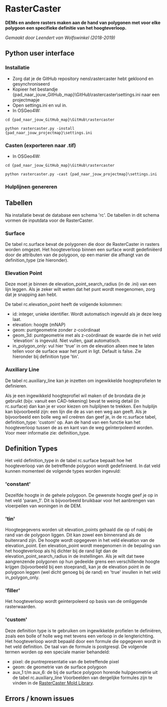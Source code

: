 # RasterCaster
**DEMs en andere rasters maken aan de hand van polygonen met voor elke polygoon een specifieke definitie van het hoogteverloop.**

_Gemaakt door Leendert van Wolfswinkel (2018-2019)_

## Python user interface
### Installatie
- Zorg dat je de GitHub repository nens\rastercaster hebt gekloond en gesynchroniseerd
- Kopieer het bestandje {pad_naar_jouw_GitHub_map}\GitHub\rastercaster\settings.ini naar een projectmapje
- Open settings.ini en vul in.
- In OSGeo4W:

`cd {pad_naar_jouw_GitHub_map}\GitHub\rastercaster`

`python rastercaster.py -install {pad_naar_jouw_projectmap}\settings.ini`

### Casten (exporteren naar .tif)

- In OSGeo4W:

`cd {pad_naar_jouw_GitHub_map}\GitHub\rastercaster`

`python rastercaster.py -cast {pad_naar_jouw_projectmap}\settings.ini`

### Hulplijnen genereren
## Tabellen
Na installatie bevat de database een schema 'rc'.  De tabellen in dit schema vormen de inputdata voor de RasterCaster. 

### Surface
De tabel rc.surface bevat de polygonen die door de RasterCaster in rasters worden omgezet. Het hoogteverloop binnen een surface wordt gedefiniëerd door de attributen van de polygoon, op een manier die afhangt van de  definition_type (zie hieronder).

### Elevation Point
Deze moet je binnen de elevation_point_search_radius (in de .ini) van een lijn leggen. Als je zeker wilt weten dat het punt wordt meegenomen, zorg dat je snapping aan hebt.

De tabel rc.elevation_point heeft de volgende kolommen:

- id: integer, unieke identifier. Wordt automatisch ingevuld als je deze leeg laat.
- elevation: hoogte (mNAP)
- geom: puntgeometrie zonder z-coördinaat
- geom_3d: puntgeometrie met als z-coördinaat de waarde die in het veld 'elevation' is ingevuld. Niet vullen, gaat automatisch.
- in_polygon_only: vul hier 'true' in om de elevation alleen mee te laten tellen voor de surface waar het punt in ligt. Default is false. Zie hieronder bij definition type 'tin'.

### Auxiliary Line
De tabel rc.auxiliary_line kan je inzetten om ingewikkelde hoogteprofielen te definieren. 

Als je een ingewikkeld hoogteprofiel wil maken of de brondata die je gebruikt (bijv. vanuit een CAD-tekening) bevat te weinig detail (in rc.surface) dan kan je er voor kiezen om hulplijnen te trekken. Een hulplijn kan bijvoorbeeld zijn: een lijn die de as van een weg aan geeft. Als je bijvoorbeeld een bolle weg wil creëren dan geef je, in de rc.surface tabel, definition_type: 'custom' op. Aan de hand van een functie kan het hoogteverloop tussen de as en kant van de weg geïnterpoleerd worden.  Voor meer informatie zie: definition_type.

## Definition Types
Het veld definition_type in de tabel rc.surface bepaalt hoe het hoogteverloop van de betreffende polygoon wordt gedefinieerd. In dat veld kunnen momenteel de volgende types worden ingevuld:

### 'constant'
Dezelfde hoogte in de gehele polygoon. De gewenste hoogte geef je op in het veld 'param_1'. Dit is bijvoorbeeld bruikbaar voor het aanbrengen van vloerpeilen van woningen in de DEM. 

### 'tin'
Hoogtegegevens worden uit elevation_points gehaald die op of nabij de rand van de polygoon liggen. Dit kan zowel een binnenrand als de buitenrand zijn. De hoogte wordt opgegeven in het veld elevation van de elevation_point. Een elevation_point wordt meegenomen in de bepaling van het hoogteverloop als hij dichter bij de rand ligt dan de elevation_point_search_radius in de instellingen. Als je wilt dat twee aangrenzende polygonen op hun gedeelde grens een verschillende hoogte krijgen (bijvoorbeeld bij een stoeprand), kan je de elevation point in de polygoon leggen (wel dicht genoeg bij de rand) en 'true' invullen in het veld in_polygon_only.

### 'filler'
Het hoogteverloop wordt geinterpoleerd op basis van de omliggende rasterwaarden. 

### 'custom'
Deze definition type is te gebruiken om ingewikkelde profielen te definiëren, zoals een bolle of holle weg met tevens een verloop in de lengterichting. Het hoogteverloop wordt bepaald door een formule die opgegeven wordt in het veld definition. De taal van de formule is postgresql.  De volgende termen worden op een speciale manier behandeld:

- pixel: de puntrepresentatie van de betreffende pixel
- geom: de geometrie van de surface polygoon
- aux_1 t/m aux_6: de bij de surface polygoon horende hulpgeometrie uit de tabel rc.auxiliary_line
Voorbeelden van dergelijke formules zijn te vinden in de [RasterCaster Mold Library](https://docs.google.com/spreadsheets/d/1nrRuSO89Rfs1AuXtvw6QpmeLq1P5CMJCD1IZiEAK1dg/edit?usp=sharing).

## Errors / known issues
